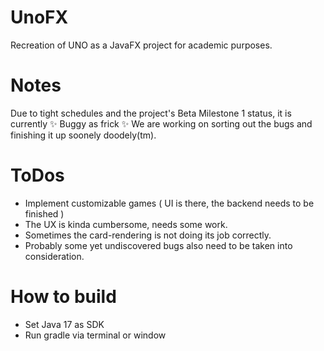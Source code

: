 # UnoFX
Recreation of UNO as a JavaFX project for academic purposes.

# Notes
Due to tight schedules and the project's Beta Milestone 1 status, it is currently
✨  Buggy as  frick  ✨
We are working on sorting out the bugs and finishing it up soonely doodely(tm).

# ToDos
- Implement customizable games ( UI is there, the backend needs to be finished )
- The UX is kinda cumbersome, needs some work.
- Sometimes the card-rendering is not doing its job correctly.
- Probably some yet undiscovered bugs also need to be taken into consideration.

# How to build
- Set Java 17 as SDK
- Run gradle via terminal or window
